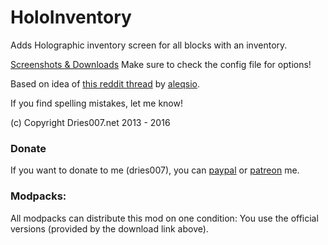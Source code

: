 # HoloInventory

Adds Holographic inventory screen for all blocks with an inventory.

[Screenshots & Downloads](http://vps2.dries007.net/holoinventory/)
Make sure to check the config file for options!

Based on idea of [this reddit thread](http://www.reddit.com/r/Minecraft/comments/1prvo4) by [aleqsio](http://www.reddit.com/user/aleqsio).

If you find spelling mistakes, let me know!

(c) Copyright  Dries007.net 2013 - 2016

### Donate
If you want to donate to me (dries007), you can [paypal](https://www.paypal.com/cgi-bin/webscr?cmd=_s-xclick&hosted_button_id=M6XDAP29UDX7Q) or [patreon](http://www.patreon.com/dries007) me.

### Modpacks:
All modpacks can distribute this mod on one condition: You use the official versions (provided by the download link above).
